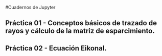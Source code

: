 #Cuadernos de Jupyter

## **Práctica 01** - Conceptos básicos de trazado de rayos y cálculo de la matriz de esparcimiento. 

## **Práctica 02** - Ecuación Eikonal.

